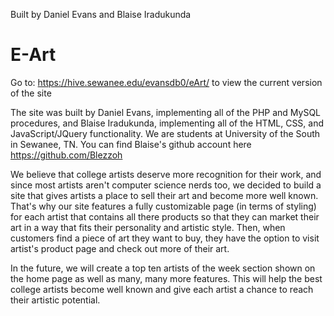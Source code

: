 Built by Daniel Evans and Blaise Iradukunda
# E-Art
Go to: https://hive.sewanee.edu/evansdb0/eArt/ to view the current version of the site

The site was built by Daniel Evans, implementing all of the PHP and MySQL procedures, and Blaise Iradukunda, implementing all of the HTML, CSS, and JavaScript/JQuery functionality. We are students at University of the South in Sewanee, TN. You can find Blaise's github account here https://github.com/Blezzoh

We believe that college artists deserve more recognition for their work, and since most artists aren't computer science nerds too,
we decided to build a site that gives artists a place to sell their art and become more well known. That's why our site features a fully customizable page (in terms of styling) for each artist that contains all there products so that they can market their art in a way that fits their personality and artistic style. Then, when customers find a piece of art they want to buy, they have the option to visit artist's product page and check out more of their art. 

In the future, we will create a top ten artists of the week section shown on the home page as well as many, many more features. This will help the best college artists become well known and give each artist a chance to reach their artistic potential. 
